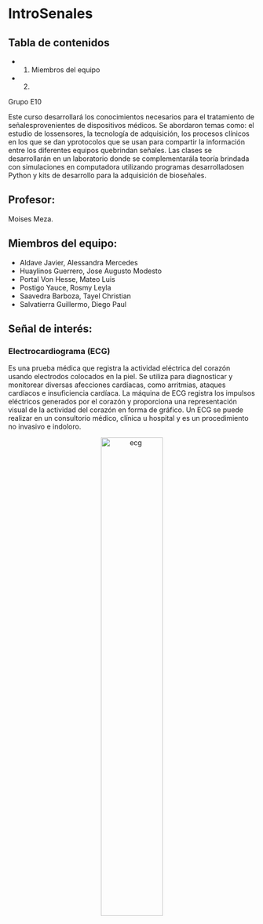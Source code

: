 # IntroSenales

## Tabla de contenidos

- 1. Miembros del equipo
- 2.

Grupo E10

Este curso desarrollará los conocimientos necesarios para el tratamiento de señalesprovenientes de dispositivos médicos. Se abordaron temas como: el estudio de lossensores, la tecnología de adquisición, los procesos clínicos en los que se dan yprotocolos que se usan para compartir la información entre los diferentes equipos quebrindan señales. Las clases se desarrollarán en un laboratorio donde se complementarála teoría brindada con simulaciones en computadora utilizando programas desarrolladosen Python y kits de desarrollo para la adquisición de bioseñales.

## Profesor: 
Moises Meza.

## Miembros del equipo:
- Aldave Javier, Alessandra Mercedes
- Huaylinos Guerrero, Jose Augusto Modesto 
- Portal Von Hesse, Mateo Luis
- Postigo Yauce, Rosmy Leyla
- Saavedra Barboza, Tayel Christian 
- Salvatierra Guillermo, Diego Paul 

## Señal de interés: 
### __Electrocardiograma (ECG)__
Es una prueba médica que registra la actividad eléctrica del corazón usando electrodos colocados en la piel. Se utiliza para diagnosticar y monitorear diversas afecciones cardíacas, como arritmias, ataques cardíacos e insuficiencia cardíaca. La máquina de ECG registra los impulsos eléctricos generados por el corazón y proporciona una representación visual de la actividad del corazón en forma de gráfico. Un ECG se puede realizar en un consultorio médico, clínica u hospital y es un procedimiento no invasivo e indoloro.

<p align="center">
  <img src="Documentación/Images/importancia-del-electrocardiograma.jpg" alt="ecg" width="50%">
</p>

